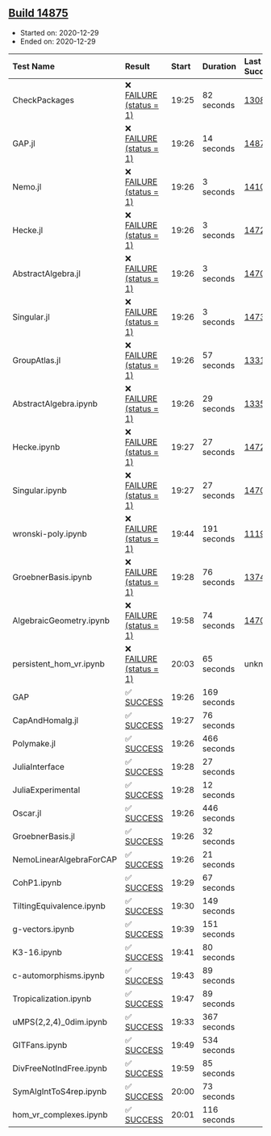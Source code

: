 ## [Build 14875](https://oscarci.mathematik.uni-kl.de/job/oscar/14875/)

* Started on: 2020-12-29
* Ended on: 2020-12-29

| Test Name    | Result | Start | Duration | Last Success | First Failure |
|:-------------|:-------|:------|:---------|:-------------|:--------------|
| CheckPackages | ❌ [FAILURE (status = 1)](https://oscarci.mathematik.uni-kl.de/job/oscar/14875/artifact/logs/build-14875/CheckPackages.log) | 19:25 | 82 seconds | [13085](https://oscarci.mathematik.uni-kl.de/job/oscar/13085/) | [13086](https://oscarci.mathematik.uni-kl.de/job/oscar/13086/) |
| GAP.jl | ❌ [FAILURE (status = 1)](https://oscarci.mathematik.uni-kl.de/job/oscar/14875/artifact/logs/build-14875/GAP.jl.log) | 19:26 | 14 seconds | [14873](https://oscarci.mathematik.uni-kl.de/job/oscar/14873/) | [14874](https://oscarci.mathematik.uni-kl.de/job/oscar/14874/) |
| Nemo.jl | ❌ [FAILURE (status = 1)](https://oscarci.mathematik.uni-kl.de/job/oscar/14875/artifact/logs/build-14875/Nemo.jl.log) | 19:26 | 3 seconds | [14101](https://oscarci.mathematik.uni-kl.de/job/oscar/14101/) | [14102](https://oscarci.mathematik.uni-kl.de/job/oscar/14102/) |
| Hecke.jl | ❌ [FAILURE (status = 1)](https://oscarci.mathematik.uni-kl.de/job/oscar/14875/artifact/logs/build-14875/Hecke.jl.log) | 19:26 | 3 seconds | [14723](https://oscarci.mathematik.uni-kl.de/job/oscar/14723/) | [14724](https://oscarci.mathematik.uni-kl.de/job/oscar/14724/) |
| AbstractAlgebra.jl | ❌ [FAILURE (status = 1)](https://oscarci.mathematik.uni-kl.de/job/oscar/14875/artifact/logs/build-14875/AbstractAlgebra.jl.log) | 19:26 | 3 seconds | [14701](https://oscarci.mathematik.uni-kl.de/job/oscar/14701/) | [14702](https://oscarci.mathematik.uni-kl.de/job/oscar/14702/) |
| Singular.jl | ❌ [FAILURE (status = 1)](https://oscarci.mathematik.uni-kl.de/job/oscar/14875/artifact/logs/build-14875/Singular.jl.log) | 19:26 | 3 seconds | [14732](https://oscarci.mathematik.uni-kl.de/job/oscar/14732/) | [14733](https://oscarci.mathematik.uni-kl.de/job/oscar/14733/) |
| GroupAtlas.jl | ❌ [FAILURE (status = 1)](https://oscarci.mathematik.uni-kl.de/job/oscar/14875/artifact/logs/build-14875/GroupAtlas.jl.log) | 19:26 | 57 seconds | [13311](https://oscarci.mathematik.uni-kl.de/job/oscar/13311/) | [13312](https://oscarci.mathematik.uni-kl.de/job/oscar/13312/) |
| AbstractAlgebra.ipynb | ❌ [FAILURE (status = 1)](https://oscarci.mathematik.uni-kl.de/job/oscar/14875/artifact/logs/build-14875/AbstractAlgebra.ipynb.log) | 19:26 | 29 seconds | [13355](https://oscarci.mathematik.uni-kl.de/job/oscar/13355/) | [13356](https://oscarci.mathematik.uni-kl.de/job/oscar/13356/) |
| Hecke.ipynb | ❌ [FAILURE (status = 1)](https://oscarci.mathematik.uni-kl.de/job/oscar/14875/artifact/logs/build-14875/Hecke.ipynb.log) | 19:27 | 27 seconds | [14723](https://oscarci.mathematik.uni-kl.de/job/oscar/14723/) | [14724](https://oscarci.mathematik.uni-kl.de/job/oscar/14724/) |
| Singular.ipynb | ❌ [FAILURE (status = 1)](https://oscarci.mathematik.uni-kl.de/job/oscar/14875/artifact/logs/build-14875/Singular.ipynb.log) | 19:27 | 27 seconds | [14701](https://oscarci.mathematik.uni-kl.de/job/oscar/14701/) | [14702](https://oscarci.mathematik.uni-kl.de/job/oscar/14702/) |
| wronski-poly.ipynb | ❌ [FAILURE (status = 1)](https://oscarci.mathematik.uni-kl.de/job/oscar/14875/artifact/logs/build-14875/wronski-poly.ipynb.log) | 19:44 | 191 seconds | [11192](https://oscarci.mathematik.uni-kl.de/job/oscar/11192/) | [11193](https://oscarci.mathematik.uni-kl.de/job/oscar/11193/) |
| GroebnerBasis.ipynb | ❌ [FAILURE (status = 1)](https://oscarci.mathematik.uni-kl.de/job/oscar/14875/artifact/logs/build-14875/GroebnerBasis.ipynb.log) | 19:28 | 76 seconds | [13748](https://oscarci.mathematik.uni-kl.de/job/oscar/13748/) | [13749](https://oscarci.mathematik.uni-kl.de/job/oscar/13749/) |
| AlgebraicGeometry.ipynb | ❌ [FAILURE (status = 1)](https://oscarci.mathematik.uni-kl.de/job/oscar/14875/artifact/logs/build-14875/AlgebraicGeometry.ipynb.log) | 19:58 | 74 seconds | [14701](https://oscarci.mathematik.uni-kl.de/job/oscar/14701/) | [14702](https://oscarci.mathematik.uni-kl.de/job/oscar/14702/) |
| persistent_hom_vr.ipynb | ❌ [FAILURE (status = 1)](https://oscarci.mathematik.uni-kl.de/job/oscar/14875/artifact/logs/build-14875/persistent_hom_vr.ipynb.log) | 20:03 | 65 seconds | unknown | unknown |
| GAP | ✅ [SUCCESS](https://oscarci.mathematik.uni-kl.de/job/oscar/14875/artifact/logs/build-14875/GAP.log) | 19:26 | 169 seconds |  |  |
| CapAndHomalg.jl | ✅ [SUCCESS](https://oscarci.mathematik.uni-kl.de/job/oscar/14875/artifact/logs/build-14875/CapAndHomalg.jl.log) | 19:27 | 76 seconds |  |  |
| Polymake.jl | ✅ [SUCCESS](https://oscarci.mathematik.uni-kl.de/job/oscar/14875/artifact/logs/build-14875/Polymake.jl.log) | 19:26 | 466 seconds |  |  |
| JuliaInterface | ✅ [SUCCESS](https://oscarci.mathematik.uni-kl.de/job/oscar/14875/artifact/logs/build-14875/JuliaInterface.log) | 19:28 | 27 seconds |  |  |
| JuliaExperimental | ✅ [SUCCESS](https://oscarci.mathematik.uni-kl.de/job/oscar/14875/artifact/logs/build-14875/JuliaExperimental.log) | 19:28 | 12 seconds |  |  |
| Oscar.jl | ✅ [SUCCESS](https://oscarci.mathematik.uni-kl.de/job/oscar/14875/artifact/logs/build-14875/Oscar.jl.log) | 19:26 | 446 seconds |  |  |
| GroebnerBasis.jl | ✅ [SUCCESS](https://oscarci.mathematik.uni-kl.de/job/oscar/14875/artifact/logs/build-14875/GroebnerBasis.jl.log) | 19:26 | 32 seconds |  |  |
| NemoLinearAlgebraForCAP | ✅ [SUCCESS](https://oscarci.mathematik.uni-kl.de/job/oscar/14875/artifact/logs/build-14875/NemoLinearAlgebraForCAP.log) | 19:26 | 21 seconds |  |  |
| CohP1.ipynb | ✅ [SUCCESS](https://oscarci.mathematik.uni-kl.de/job/oscar/14875/artifact/logs/build-14875/CohP1.ipynb.log) | 19:29 | 67 seconds |  |  |
| TiltingEquivalence.ipynb | ✅ [SUCCESS](https://oscarci.mathematik.uni-kl.de/job/oscar/14875/artifact/logs/build-14875/TiltingEquivalence.ipynb.log) | 19:30 | 149 seconds |  |  |
| g-vectors.ipynb | ✅ [SUCCESS](https://oscarci.mathematik.uni-kl.de/job/oscar/14875/artifact/logs/build-14875/g-vectors.ipynb.log) | 19:39 | 151 seconds |  |  |
| K3-16.ipynb | ✅ [SUCCESS](https://oscarci.mathematik.uni-kl.de/job/oscar/14875/artifact/logs/build-14875/K3-16.ipynb.log) | 19:41 | 80 seconds |  |  |
| c-automorphisms.ipynb | ✅ [SUCCESS](https://oscarci.mathematik.uni-kl.de/job/oscar/14875/artifact/logs/build-14875/c-automorphisms.ipynb.log) | 19:43 | 89 seconds |  |  |
| Tropicalization.ipynb | ✅ [SUCCESS](https://oscarci.mathematik.uni-kl.de/job/oscar/14875/artifact/logs/build-14875/Tropicalization.ipynb.log) | 19:47 | 89 seconds |  |  |
| uMPS(2,2,4)_0dim.ipynb | ✅ [SUCCESS](https://oscarci.mathematik.uni-kl.de/job/oscar/14875/artifact/logs/build-14875/uMPS-2-2-4-_0dim.ipynb.log) | 19:33 | 367 seconds |  |  |
| GITFans.ipynb | ✅ [SUCCESS](https://oscarci.mathematik.uni-kl.de/job/oscar/14875/artifact/logs/build-14875/GITFans.ipynb.log) | 19:49 | 534 seconds |  |  |
| DivFreeNotIndFree.ipynb | ✅ [SUCCESS](https://oscarci.mathematik.uni-kl.de/job/oscar/14875/artifact/logs/build-14875/DivFreeNotIndFree.ipynb.log) | 19:59 | 85 seconds |  |  |
| SymAlgIntToS4rep.ipynb | ✅ [SUCCESS](https://oscarci.mathematik.uni-kl.de/job/oscar/14875/artifact/logs/build-14875/SymAlgIntToS4rep.ipynb.log) | 20:00 | 73 seconds |  |  |
| hom_vr_complexes.ipynb | ✅ [SUCCESS](https://oscarci.mathematik.uni-kl.de/job/oscar/14875/artifact/logs/build-14875/hom_vr_complexes.ipynb.log) | 20:01 | 116 seconds |  |  |

